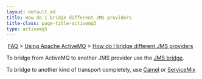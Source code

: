 ```yaml
---
layout: default_md
title: How do I bridge different JMS providers 
title-class: page-title-activemq5
type: activemq5
---
```


 [FAQ](faq) > [Using Apache ActiveMQ](using-apache-activemq) > [How do I bridge different JMS providers](how-do-i-bridge-different-jms-providers)


To bridge from ActiveMQ to another JMS provider use the [JMS bridge](jms-to-jms-bridge).

To bridge to another kind of transport completely, use [Camel](http://camel.apache.org) or [ServiceMix](http://servicemix.apache.org)

